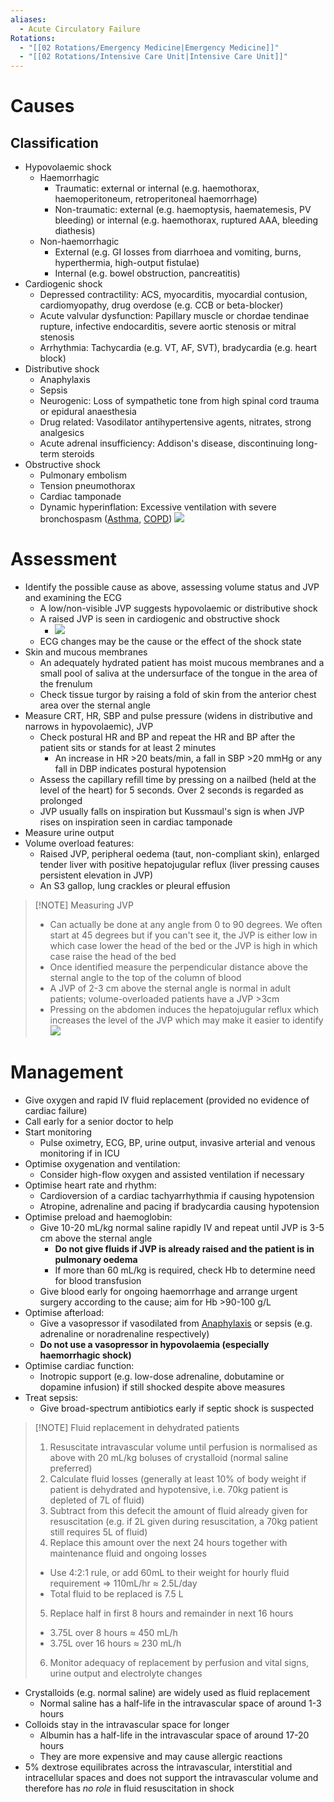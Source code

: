 ```yaml
---
aliases:
  - Acute Circulatory Failure
Rotations:
  - "[[02 Rotations/Emergency Medicine|Emergency Medicine]]"
  - "[[02 Rotations/Intensive Care Unit|Intensive Care Unit]]"
---
```

# Causes
## Classification
- Hypovolaemic shock
	- Haemorrhagic
		- Traumatic: external or internal (e.g. haemothorax, haemoperitoneum, retroperitoneal haemorrhage)
		- Non-traumatic: external (e.g. haemoptysis, haematemesis, PV bleeding) or internal (e.g. haemothorax, ruptured AAA, bleeding diathesis)
	- Non-haemorrhagic
		- External (e.g. GI losses from diarrhoea and vomiting, burns, hyperthermia, high-output fistulae)
		- Internal (e.g. bowel obstruction, pancreatitis)
- Cardiogenic shock
	- Depressed contractility: ACS, myocarditis, myocardial contusion, cardiomyopathy, drug overdose (e.g. CCB or beta-blocker)
	- Acute valvular dysfunction: Papillary muscle or chordae tendinae rupture, infective endocarditis, severe aortic stenosis or mitral stenosis
	- Arrhythmia: Tachycardia (e.g. VT, AF, SVT), bradycardia (e.g. heart block)
- Distributive shock
	- Anaphylaxis
	- Sepsis
	- Neurogenic: Loss of sympathetic tone from high spinal cord trauma or epidural anaesthesia
	- Drug related: Vasodilator antihypertensive agents, nitrates, strong analgesics
	- Acute adrenal insufficiency: Addison's disease, discontinuing long-term steroids
- Obstructive shock
	- Pulmonary embolism
	- Tension pneumothorax
	- Cardiac tamponade
	- Dynamic hyperinflation: Excessive ventilation with severe bronchospasm ([Asthma](01%20Disciplines/Respiratory/Conditions/Asthma.md), [COPD](01%20Disciplines/Respiratory/Conditions/COPD.md))
![](Attachments/Pasted%20image%2020241216122047.png)
# Assessment
- Identify the possible cause as above, assessing volume status and JVP and examining the ECG
	- A low/non-visible JVP suggests hypovolaemic or distributive shock
	- A raised JVP is seen in cardiogenic and obstructive shock
		- ![](Attachments/Pasted%20image%2020241216142430.png)
	- ECG changes may be the cause or the effect of the shock state
- Skin and mucous membranes
	- An adequately hydrated patient has moist mucous membranes and a small pool of saliva at the undersurface of the tongue in the area of the frenulum
	- Check tissue turgor by raising a fold of skin from the anterior chest area over the sternal angle
- Measure CRT, HR, SBP and pulse pressure (widens in distributive and narrows in hypovolaemic), JVP
	- Check postural HR and BP and repeat the HR and BP after the patient sits or stands for at least 2 minutes
		- An increase in HR >20 beats/min, a fall in SBP >20 mmHg or any fall in DBP indicates postural hypotension
	- Assess the capillary refill time by pressing on a nailbed (held at the level of the heart) for 5 seconds. Over 2 seconds is regarded as prolonged
	- JVP usually falls on inspiration but Kussmaul's sign is when JVP rises on inspiration seen in cardiac tamponade
- Measure urine output
- Volume overload features:
	- Raised JVP, peripheral oedema (taut, non-compliant skin), enlarged tender liver with positive hepatojugular reflux (liver pressing causes persistent elevation in JVP)
	- An S3 gallop, lung crackles or pleural effusion
 > [!NOTE] Measuring JVP
> - Can actually be done at any angle from 0 to 90 degrees. We often start at 45 degrees but if you can't see it, the JVP is either low in which case lower the head of the bed or the JVP is high in which case raise the head of the bed
> - Once identified measure the perpendicular distance above the sternal angle to the top of the column of blood
> - A JVP of 2-3 cm above the sternal angle is normal in adult patients; volume-overloaded patients have a JVP >3cm
> - Pressing on the abdomen induces the hepatojugular reflux which increases the level of the JVP which may make it easier to identify
> ![](Attachments/Pasted%20image%2020241216160849.png)
# Management
- Give oxygen and rapid IV fluid replacement (provided no evidence of cardiac failure)
- Call early for a senior doctor to help
- Start monitoring
	- Pulse oximetry, ECG, BP, urine output, invasive arterial and venous monitoring if in ICU
- Optimise oxygenation and ventilation:
	- Consider high-flow oxygen and assisted ventilation if necessary
 - Optimise heart rate and rhythm:
	- Cardioversion of a cardiac tachyarrhythmia if causing hypotension
	- Atropine, adrenaline and pacing if bradycardia causing hypotension
- Optimise preload and haemoglobin:
	- Give 10-20 mL/kg normal saline rapidly IV and repeat until JVP is 3-5 cm above the sternal angle
		- **Do not give fluids if JVP is already raised and the patient is in pulmonary oedema**
		- If more than 60 mL/kg is required, check Hb to determine need for blood transfusion
	- Give blood early for ongoing haemorrhage and arrange urgent surgery according to the cause; aim for Hb >90-100 g/L
- Optimise afterload:
	- Give a vasopressor if vasodilated from [Anaphylaxis](01%20Disciplines/Immunology/Emergencies/Anaphylaxis.md) or sepsis (e.g. adrenaline or noradrenaline respectively)
	- **Do not use a vasopressor in hypovolaemia (especially haemorrhagic shock)**
- Optimise cardiac function:
	- Inotropic support (e.g. low-dose adrenaline, dobutamine or dopamine infusion) if still shocked despite above measures
- Treat sepsis:
	- Give broad-spectrum antibiotics early if septic shock is suspected
> [!NOTE] Fluid replacement in dehydrated patients
> 1. Resuscitate intravascular volume until perfusion is normalised as above with 20 mL/kg boluses of crystalloid (normal saline preferred)
> 2. Calculate fluid losses (generally at least 10% of body weight if patient is dehydrated and hypotensive, i.e. 70kg patient is depleted of 7L of fluid)
> 3. Subtract from this defecit the amount of fluid already given for resuscitation (e.g. if 2L given during resuscitation, a 70kg patient still requires 5L of fluid)
> 4. Replace this amount over the next 24 hours together with maintenance fluid and ongoing losses 
> 	- Use 4:2:1 rule, or add 60mL to their weight for hourly fluid requirement ⇒ 110mL/hr ≈ 2.5L/day
> 	- Total fluid to be replaced is 7.5 L
> 5. Replace half in first 8 hours and remainder in next 16 hours
> 	- 3.75L over 8 hours ≈ 450 mL/h
> 	- 3.75L over 16 hours ≈ 230 mL/h
> 6. Monitor adequacy of replacement by perfusion and vital signs, urine output and electrolyte changes
- Crystalloids (e.g. normal saline) are widely used as fluid replacement
	- Normal saline has a half-life in the intravascular space of around 1-3 hours
- Colloids stay in the intravascular space for longer
	- Albumin has a half-life in the intravascular space of around 17-20 hours
	- They are more expensive and may cause allergic reactions
- 5% dextrose equilibrates across the intravascular, interstitial and intracellular spaces and does not support the intravascular volume and therefore has *no role* in fluid resuscitation in shock